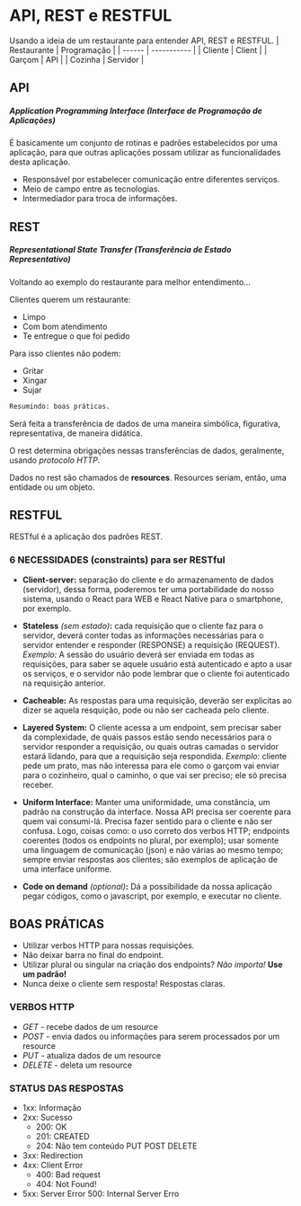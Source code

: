# API, REST e RESTFUL


Usando a ideia de um restaurante para entender API, REST e RESTFUL.
| Restaurante | Programação |
| ------ | ----------- |
| Cliente  | Client |
| Garçom | API |
| Cozinha    | Servidor |


## API 
##### Application Programming Interface (Interface de Programação de Aplicações)
É basicamente um conjunto de rotinas e padrões estabelecidos por uma aplicação, para que outras aplicações possam utilizar as funcionalidades desta aplicação.

+ Responsável por estabelecer comunicação entre diferentes serviços.
+ Meio de campo entre as tecnologias.
+ Intermediador para troca de informações.

## REST
##### Representational State Transfer (Transferência de Estado Representativo)

Voltando ao exemplo do restaurante para melhor entendimento...

Clientes querem um restaurante:
+ Limpo
+ Com bom atendimento
+ Te entregue o que foi pedido

Para isso clientes não podem:
+ Gritar
+ Xingar
+ Sujar

```diff
Resumindo: boas práticas.
```

Será feita a transferência de dados de uma maneira simbólica, figurativa, representativa, de maneira didática.

O rest determina obrigações nessas transferências de dados, geralmente, usando <cite>protocolo HTTP</cite>.

Dados no rest são chamados de **resources**. 
Resources seriam, então, uma entidade ou um objeto.

## RESTFUL

RESTful é a aplicação dos padrões REST.

### 6 NECESSIDADES (constraints) para ser RESTful

+ **Client-server:** separação do cliente e do armazenamento de dados (servidor), dessa forma, poderemos ter uma portabilidade do nosso sistema, usando o React para WEB e React Native para o smartphone, por exemplo.

+ **Stateless** _(sem estado)_**:** cada requisição que o cliente faz para o servidor, deverá conter todas as informações necessárias para o servidor entender e responder (RESPONSE) a requisição (REQUEST). 
_Exemplo:_ A sessão do usuário deverá ser enviada em todas as requisições, para saber se aquele usuário está autenticado e apto a usar os serviços, e o servidor não pode lembrar que o cliente foi autenticado na requisição anterior.

+ **Cacheable:** As respostas para uma requisição, deverão ser explicitas ao dizer se aquela resquição, pode ou não ser cacheada pelo cliente.

+ **Layered System:** O cliente acessa a um endpoint, sem precisar saber da complexidade, de quais passos estão sendo necessários para o servidor responder a requisição, ou quais outras camadas o servidor estará lidando, para que a requisição seja respondida.
_Exemplo:_ cliente pede um prato, mas não interessa para ele como o garçom vai enviar para o cozinheiro, qual o caminho, o que vai ser preciso; ele só precisa receber.

+ **Uniform Interface:** Manter uma uniformidade, uma constância, um padrão na construção da interface. Nossa API precisa ser coerente para quem vai consumi-lá. Precisa fazer sentido para o cliente e não ser confusa. Logo, coisas como: o uso correto dos verbos HTTP; endpoints coerentes (todos os endpoints no plural, por exemplo); usar somente uma linguagem de comunicação (json) e não várias ao mesmo tempo; sempre enviar respostas aos clientes; são exemplos de aplicação de uma interface uniforme.

+ **Code on demand** _(optional)_**:** Dá a possibilidade da nossa aplicação pegar códigos, como o javascript, por exemplo, e executar no cliente.


## BOAS PRÁTICAS

+ Utilizar verbos HTTP para nossas requisições.
+ Não deixar barra no final do endpoint.
+ Utilizar plural ou singular na criação dos endpoints? _Não importa!_ **Use um padrão!**
+ Nunca deixe o cliente sem resposta! Respostas claras.

### VERBOS HTTP
+ _GET_ - recebe dados de um resource
+ _POST_ - envia dados ou informações para serem processados por um resource
+ _PUT_ - atualiza dados de um resource
+ _DELETE_ - deleta um resource

### STATUS DAS RESPOSTAS

+ 1xx: Informação 
+ 2xx: Sucesso
    - 200: OK
    - 201: CREATED
    - 204: Não tem conteúdo PUT POST DELETE
+ 3xx: Redirection
+ 4xx: Client Error
    - 400: Bad request
    - 404: Not Found!
+ 5xx: Server Error 500: Internal Server Erro
